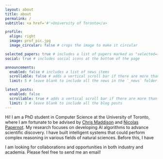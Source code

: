 ```yaml
---
layout: about
title: about
permalink: /
subtitle: <a href='#'>University of Toronto</a>

profile:
  align: right
  image: prof_pic.jpg
  image_circular: false # crops the image to make it circular

selected_papers: true # includes a list of papers marked as "selected={true}"
social: true # includes social icons at the bottom of the page

announcements:
  enabled: false # includes a list of news items
  scrollable: false # adds a vertical scroll bar if there are more than 3 news items
  limit: 5 # leave blank to include all the news in the `_news` folder

latest_posts:
  enabled: false
  scrollable: true # adds a vertical scroll bar if there are more than 3 new posts items
  limit: 3 # leave blank to include all the blog posts
---
```


Hi! I am a PhD student in Computer Science at the University of Toronto, where I am fortunate to be advised by [Chris Maddison](https://www.cs.toronto.edu/~cmaddis/) and [Nicolas Papernot](https://www.papernot.fr/). My research focuses on developing AI algorithms to advance scientific discovery. I have built intelligent systems that could perform complex reasoning in various fields of natural sciences. Before this, I have 

I am looking for collaborations and opportunities in both industry and academia. Please feel free to send me an email!